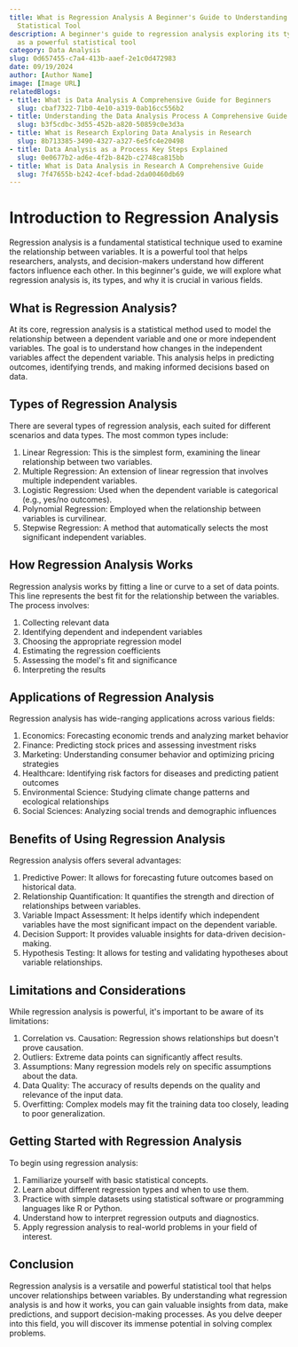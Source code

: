 ```yaml
---
title: What is Regression Analysis A Beginner's Guide to Understanding this Powerful
  Statistical Tool
description: A beginner's guide to regression analysis exploring its types and applications
  as a powerful statistical tool
category: Data Analysis
slug: 0d657455-c7a4-413b-aaef-2e1c0d472983
date: 09/19/2024
author: [Author Name]
image: [Image URL]
relatedBlogs:
- title: What is Data Analysis A Comprehensive Guide for Beginners
  slug: cbaf7322-71b0-4e10-a319-0ab16cc556b2
- title: Understanding the Data Analysis Process A Comprehensive Guide
  slug: b3f5cdbc-3d55-452b-a820-50859c0e3d3a
- title: What is Research Exploring Data Analysis in Research
  slug: 8b713385-3490-4327-a327-6e5fc4e20498
- title: Data Analysis as a Process Key Steps Explained
  slug: 0e0677b2-ad6e-4f2b-842b-c2748ca815bb
- title: What is Data Analysis in Research A Comprehensive Guide
  slug: 7f47655b-b242-4cef-bdad-2da00460db69
---
```


# Introduction to Regression Analysis

Regression analysis is a fundamental statistical technique used to examine the relationship between variables. It is a powerful tool that helps researchers, analysts, and decision-makers understand how different factors influence each other. In this beginner's guide, we will explore what regression analysis is, its types, and why it is crucial in various fields.

## What is Regression Analysis?

At its core, regression analysis is a statistical method used to model the relationship between a dependent variable and one or more independent variables. The goal is to understand how changes in the independent variables affect the dependent variable. This analysis helps in predicting outcomes, identifying trends, and making informed decisions based on data.

## Types of Regression Analysis

There are several types of regression analysis, each suited for different scenarios and data types. The most common types include:

1. Linear Regression: This is the simplest form, examining the linear relationship between two variables.
2. Multiple Regression: An extension of linear regression that involves multiple independent variables.
3. Logistic Regression: Used when the dependent variable is categorical (e.g., yes/no outcomes).
4. Polynomial Regression: Employed when the relationship between variables is curvilinear.
5. Stepwise Regression: A method that automatically selects the most significant independent variables.

## How Regression Analysis Works

Regression analysis works by fitting a line or curve to a set of data points. This line represents the best fit for the relationship between the variables. The process involves:

1. Collecting relevant data
2. Identifying dependent and independent variables
3. Choosing the appropriate regression model
4. Estimating the regression coefficients
5. Assessing the model's fit and significance
6. Interpreting the results

## Applications of Regression Analysis

Regression analysis has wide-ranging applications across various fields:

1. Economics: Forecasting economic trends and analyzing market behavior
2. Finance: Predicting stock prices and assessing investment risks
3. Marketing: Understanding consumer behavior and optimizing pricing strategies
4. Healthcare: Identifying risk factors for diseases and predicting patient outcomes
5. Environmental Science: Studying climate change patterns and ecological relationships
6. Social Sciences: Analyzing social trends and demographic influences

## Benefits of Using Regression Analysis

Regression analysis offers several advantages:

1. Predictive Power: It allows for forecasting future outcomes based on historical data.
2. Relationship Quantification: It quantifies the strength and direction of relationships between variables.
3. Variable Impact Assessment: It helps identify which independent variables have the most significant impact on the dependent variable.
4. Decision Support: It provides valuable insights for data-driven decision-making.
5. Hypothesis Testing: It allows for testing and validating hypotheses about variable relationships.

## Limitations and Considerations

While regression analysis is powerful, it's important to be aware of its limitations:

1. Correlation vs. Causation: Regression shows relationships but doesn't prove causation.
2. Outliers: Extreme data points can significantly affect results.
3. Assumptions: Many regression models rely on specific assumptions about the data.
4. Data Quality: The accuracy of results depends on the quality and relevance of the input data.
5. Overfitting: Complex models may fit the training data too closely, leading to poor generalization.

## Getting Started with Regression Analysis

To begin using regression analysis:

1. Familiarize yourself with basic statistical concepts.
2. Learn about different regression types and when to use them.
3. Practice with simple datasets using statistical software or programming languages like R or Python.
4. Understand how to interpret regression outputs and diagnostics.
5. Apply regression analysis to real-world problems in your field of interest.

## Conclusion

Regression analysis is a versatile and powerful statistical tool that helps uncover relationships between variables. By understanding what regression analysis is and how it works, you can gain valuable insights from data, make predictions, and support decision-making processes. As you delve deeper into this field, you will discover its immense potential in solving complex problems.
